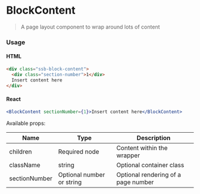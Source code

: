 # BlockContent

> A page layout component to wrap around lots of content

### Usage

#### HTML

```html
<div class="ssb-block-content">
  <div class="section-number">1</div>
  Insert content here
</div>
```

#### React

```jsx harmony
<BlockContent sectionNumber={1}>Insert content here</BlockContent>
```

Available props:

| Name          | Type                      | Description                         |
| ------------- | ------------------------- | ----------------------------------- |
| children      | Required node             | Content within the wrapper          |
| className     | string                    | Optional container class            |
| sectionNumber | Optional number or string | Optional rendering of a page number |
